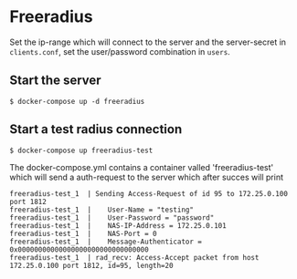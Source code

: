 # Freeradius
Set the ip-range which will connect to the server and the server-secret in `clients.conf`, set the user/password combination in `users`. 

## Start the server
```
$ docker-compose up -d freeradius
```

## Start a test radius connection
```
$ docker-compose up freeradius-test
```
The docker-compose.yml contains a container valled 'freeradius-test' which will send a auth-request to the server which after succes will print
```
freeradius-test_1  | Sending Access-Request of id 95 to 172.25.0.100 port 1812
freeradius-test_1  | 	User-Name = "testing"
freeradius-test_1  | 	User-Password = "password"
freeradius-test_1  | 	NAS-IP-Address = 172.25.0.101
freeradius-test_1  | 	NAS-Port = 0
freeradius-test_1  | 	Message-Authenticator = 0x00000000000000000000000000000000
freeradius-test_1  | rad_recv: Access-Accept packet from host 172.25.0.100 port 1812, id=95, length=20
```
